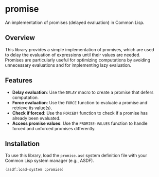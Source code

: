 # promise

An implementation of promises (delayed evaluation) in Common Lisp.

## Overview

This library provides a simple implementation of promises, which are used to delay the evaluation of expressions until their values are needed. Promises are particularly useful for optimizing computations by avoiding unnecessary evaluations and for implementing lazy evaluation.

## Features

- **Delay evaluation**: Use the `DELAY` macro to create a promise that defers computation.
- **Force evaluation**: Use the `FORCE` function to evaluate a promise and retrieve its value(s).
- **Check if forced**: Use the `FORCED?` function to check if a promise has already been evaluated.
- **Access promise values**: Use the `PROMISE-VALUES` function to handle forced and unforced promises differently.

## Installation

To use this library, load the `promise.asd` system definition file with your Common Lisp system manager (e.g., ASDF).

```lisp
(asdf:load-system :promise)
```
